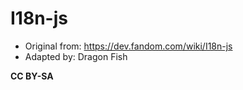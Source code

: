 # I18n-js

- Original from: https://dev.fandom.com/wiki/I18n-js
- Adapted by: Dragon Fish

**CC BY-SA**
